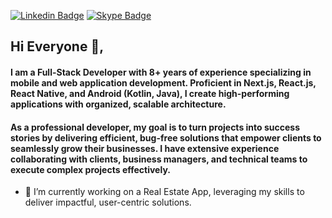 [![Linkedin Badge](https://img.shields.io/badge/AnilKumar-30302f?style=flat&logo=linkedin)](https://www.linkedin.com/in/anilinclude/)
[![Skype Badge](https://img.shields.io/badge/anilkumar7717-30302f?style=flat&logo=skype)](https://join.skype.com/invite/lABknWepuAeU)

## Hi Everyone 👋,           
#### I am a Full-Stack Developer with 8+ years of experience specializing in mobile and web application development. Proficient in Next.js, React.js, React Native, and Android (Kotlin, Java), I create high-performing applications with organized, scalable architecture.

#### As a professional developer, my goal is to turn projects into success stories by delivering efficient, bug-free solutions that empower clients to seamlessly grow their businesses. I have extensive experience collaborating with clients, business managers, and technical teams to execute complex projects effectively.

- 🔭  I’m currently working on a Real Estate App, leveraging my skills to deliver impactful, user-centric solutions.

